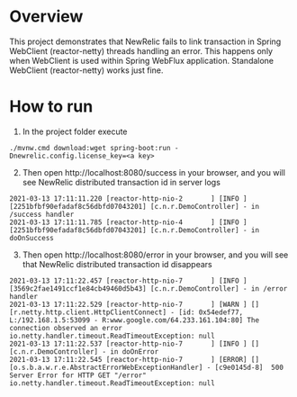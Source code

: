 # Overview 
This project demonstrates that NewRelic fails to link transaction in Spring WebClient (reactor-netty) threads handling an error.
This happens only when WebClient is used within Spring WebFlux application. Standalone WebClient (reactor-netty) works just fine.

# How to run

1. In the project folder execute
```
./mvnw.cmd download:wget spring-boot:run -Dnewrelic.config.license_key=<a key>
```

2. Then open http://localhost:8080/success in your browser, and you will see NewRelic distributed transaction id in server logs 
```
2021-03-13 17:11:11.220 [reactor-http-nio-2       ] [INFO ] [2251bfbf90efadaf8c56dbfd07043201] [c.n.r.DemoController] - in /success handler
2021-03-13 17:11:11.785 [reactor-http-nio-4       ] [INFO ] [2251bfbf90efadaf8c56dbfd07043201] [c.n.r.DemoController] - in doOnSuccess
```

3. Then open http://localhost:8080/error in your browser, and you will see that NewRelic distributed transaction id disappears
```
2021-03-13 17:11:22.457 [reactor-http-nio-7       ] [INFO ] [3569c2fae1491ccf1e84cb49460d5b43] [c.n.r.DemoController] - in /error handler
2021-03-13 17:11:22.529 [reactor-http-nio-7       ] [WARN ] [] [r.netty.http.client.HttpClientConnect] - [id: 0x54edef77, L:/192.168.1.5:53099 - R:www.google.com/64.233.161.104:80] The connection observed an error
io.netty.handler.timeout.ReadTimeoutException: null
2021-03-13 17:11:22.537 [reactor-http-nio-7       ] [INFO ] [] [c.n.r.DemoController] - in doOnError
2021-03-13 17:11:22.545 [reactor-http-nio-7       ] [ERROR] [] [o.s.b.a.w.r.e.AbstractErrorWebExceptionHandler] - [c9e0145d-8]  500 Server Error for HTTP GET "/error"
io.netty.handler.timeout.ReadTimeoutException: null
```
